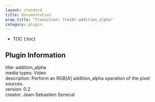 ```yaml
---
layout: standard
title: Documentation
wrap_title: "Transition: frei0r.addition_alpha"
category: plugin
---
```

* TOC
{:toc}

## Plugin Information

title: addition_alpha  
media types:
Video  
description: Perform an RGB[A] addition_alpha operation of the pixel sources.  
version: 0.2  
creator: Jean-Sebastien Senecal  
